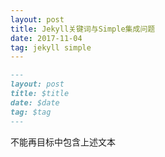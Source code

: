 ```yaml
---
layout: post
title: Jekyll关键词与Simple集成问题
date: 2017-11-04
tag: jekyll simple
---
```

```md
---
layout: post
title: $title
date: $date
tag: $tag
---
``` 

不能再目标中包含上述文本